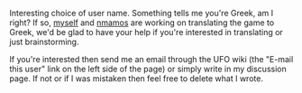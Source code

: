 Interesting choice of user name. Something tells me you're Greek, am I
right? If so, [myself](User:ouroboros "wikilink") and
[nmamos](User:nmamos "wikilink") are working on translating the game to
Greek, we'd be glad to have your help if you're interested in
translating or just brainstorming.

If you're interested then send me an email through the UFO wiki (the
"E-mail this user" link on the left side of the page) or simply write in
my discussion page. If not or if I was mistaken then feel free to delete
what I wrote.